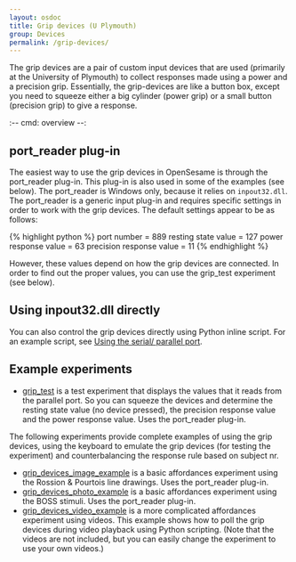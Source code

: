```yaml
---
layout: osdoc
title: Grip devices (U Plymouth)
group: Devices
permalink: /grip-devices/
---
```


The grip devices are a pair of custom input devices that are used (primarily at the University of Plymouth) to collect responses made using a power and a precision grip. Essentially, the grip-devices are like a button box, except you need to squeeze either a big cylinder (power grip) or a small button (precision grip) to give a response.

:--
cmd: overview
--:

## port_reader plug-in

The easiest way to use the grip devices in OpenSesame is through the port_reader plug-in. This plug-in is also used in some of the examples (see below). The port_reader is Windows only, because it relies on `inpout32.dll`. The port_reader is a generic input plug-in and requires specific settings in order to work with the grip devices. The default settings appear to be as follows:

{% highlight python %}
port number = 889
resting state value = 127
power response value = 63
precision response value = 11
{% endhighlight %}

However, these values depend on how the grip devices are connected. In order to find out the proper values, you can use the grip_test experiment (see below).

## Using inpout32.dll directly

You can also control the grip devices directly using Python inline script. For an example script, see [Using the serial/ parallel port][serial-parallel].

## Example experiments

- [grip_test][grip-test] is a test experiment that displays the values that it reads from the parallel port. So you can squeeze the devices and determine the resting state value (no device pressed), the precision response value and the power response value. Uses the port_reader plug-in.

The following experiments provide complete examples of using the grip devices, using the keyboard to emulate the grip devices (for testing the experiment) and counterbalancing the response rule based on subject nr.

- [grip_devices_image_example][grip-image] is a basic affordances experiment using the Rossion & Pourtois line drawings. Uses the port_reader plug-in.
- [grip_devices_photo_example][grip-photo] is a basic affordances experiment using the BOSS stimuli. Uses the port_reader plug-in.
- [grip_devices_video_example][grip-video] is a more complicated affordances experiment using videos. This example shows how to poll the grip devices during video playback using Python scripting. (Note that the videos are not included, but you can easily change the experiment to use your own videos.)

[serial-parallel]: /devices/serial-parallel-port/
[grip-test]: http://files.cogsci.nl/software/opensesame/examples/plymouth/grip_test.opensesame.tar.gz
[grip-image]: http://files.cogsci.nl/software/opensesame/examples/plymouth/grip_devices_image_example.opensesame.tar.gz
[grip-photo]: http://files.cogsci.nl/software/opensesame/examples/plymouth/grip_devices_photo_example.opensesame.tar.gz
[grip-video]: http://files.cogsci.nl/software/opensesame/examples/plymouth/grip_devices_video_example.opensesame.tar.gz